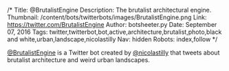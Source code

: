 /*
Title: @BrutalistEngine
Description: The brutalist architectural engine.
Thumbnail: /content/bots/twitterbots/images/BrutalistEngine.png
Link: https://twitter.com/BrutalistEngine
Author: botsheeter.py
Date: September 07, 2016
Tags: twitter,twitterbot,bot,active,architecture,brutalist,photo,black and white,urban,landscape,nicolastilly
Nav: hidden
Robots: index,follow
*/

[@BrutalistEngine](https://twitter.com/BrutalistEngine) is a Twitter bot created by [@nicolastilly](https://twitter.com/nicolastilly) that tweets about brutalist architecture and weird urban landscapes.
